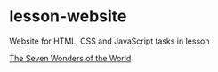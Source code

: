 # lesson-website
Website for HTML, CSS and JavaScript tasks in lesson

[The Seven Wonders of the World](./seven-wonders/)